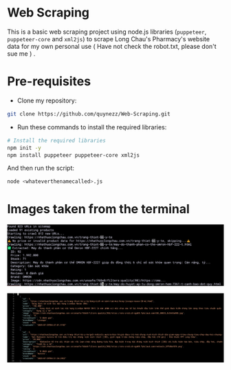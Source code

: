 # Web Scraping

This is a basic web scraping project using node.js libraries (`puppeteer`, `puppeteer-core` and  `xml2js`) to scrape Long Chau's Pharmacy's website data for my own personal use ( Have not check the robot.txt, please don't sue me ) .

# Pre-requisites

- Clone my repository:

```bash
git clone https://github.com/quynezz/Web-Scraping.git
```

- Run these commands to install the required libraries:
```bash
# Install the required libraries
npm init -y
npm install puppeteer puppeteer-core xml2js
```

And then run the script:

```bash
node <whateverthenamecalled>.js
```

# Images taken from the terminal

![image](images/image2.png)

![image](images/image1.png)

